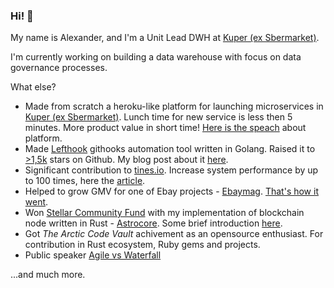 ### Hi! 👋

My name is Alexander, and I'm a Unit Lead DWH at [Kuper (ex Sbermarket)](https://github.com/Kuper-Tech).

I'm currently working on building a data warehouse with focus on data governance processes.

What else?
- Made from scratch a heroku-like platform for launching microservices in [Kuper (ex Sbermarket)](https://github.com/Kuper-Tech). Lunch time for new service is less then 5 minutes. More product value in short time! [Here is the speach](https://youtu.be/_wnXGe8dgVw?si=nbViyYaRagXRTyRC) about platform.
- Made [Lefthook](https://github.com/Arkweid/lefthook) githooks automation tool written in Golang. Raised it to [>1,5k](https://twitter.com/evilmartians_ru/status/1253267933226242050) stars on Github. My blog post about it [here](https://evilmartians.com/chronicles/lefthook-knock-your-teams-code-back-into-shape).
- Significant contribution to [tines.io](https://tines.io/). Increase system performance by up to 100 times, here the [article](https://evilmartians.com/chronicles/product-design-that-sells-the-smart-ux-for-tines).
- Helped to grow GMV for one of Ebay projects - [Ebaymag](https://ebaymag.com/). [That's how it went](https://evilmartians.com/chronicles/finding-growth-how-to-hack-ebaymag-with-growth-hacking).
- Won [Stellar Community Fund](https://medium.com/stellar-community/stellar-community-fund-2-the-results-69b3f6a6040e) with my implementation of blockchain node written in Rust - [Astrocore](https://github.com/astroband/astrocore). Some brief introduction [here](https://galactictalk.org/d/2102-astrocore-rusted-stellar-core).
- Got _The Arctic Code Vault_ achivement as an opensource enthusiast. For contribution in Rust ecosystem, Ruby gems and projects.
- Public speaker [Agile vs Waterfall](https://youtu.be/D5x96DymfGc?si=IWZIf4VS_cChiiUb)

...and much more.
